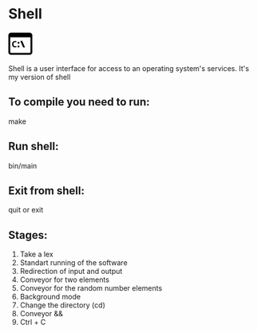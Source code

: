# **Shell**
![icon](icon.png)   

Shell is a user interface for access to an operating system's services.
It's my version of shell

## To compile you need to run:
make

## Run shell:
bin/main

## Exit from shell:
quit or exit

## Stages:
1.  Take a lex
2.  Standart running of the software
3.  Redirection of input and output
4.  Conveyor for two elements
5.  Conveyor for the random number elements
6.  Background mode
7.  Change the directory (cd)
8.  Conveyor &&
9.  Ctrl + C
